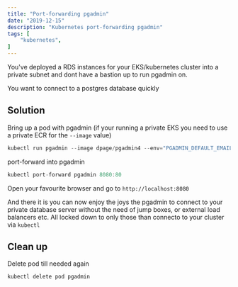 ```yaml
---
title: "Port-forwarding pgadmin"
date: "2019-12-15"
description: "Kubernetes port-forwarding pgadmin"
tags: [
    "kubernetes",
]
---
```


You've deployed a RDS instances for your EKS/kubernetes cluster into a private subnet and dont have a bastion up to run pgadmin on.

You want to connect to a postgres database quickly

## Solution

Bring up a pod with pgadmin (if your running a private EKS you need to use a private ECR for the `--image` value)

``` c#
kubectl run pgadmin --image dpage/pgadmin4 --env="PGADMIN_DEFAULT_EMAIL=admin@admin.com" --env="PGADMIN_DEFAULT_PASSWORD=logmein"
```

port-forward into pgadmin

``` c#
kubectl port-forward pgadmin 8080:80
```

Open your favourite browser and go to `http://localhost:8080`

And there it is you can now enjoy the joys the pgadmin to connect to your private database server without the need of jump boxes, or external load balancers etc. All locked down to only those than connecto to your cluster via `kubectl`

## Clean up

Delete pod till needed again

``` c#
kubectl delete pod pgadmin
```
